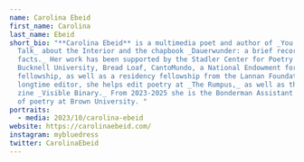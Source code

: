 ```yaml
---
name: Carolina Ebeid
first_name: Carolina
last_name: Ebeid
short_bio: "**Carolina Ebeid** is a multimedia poet and author of _You Ask Me to
  Talk_ about the Interior and the chapbook _Dauerwunder: a brief record of
  facts._ Her work has been supported by the Stadler Center for Poetry at
  Bucknell University, Bread Loaf, CantoMundo, a National Endowment for the Arts
  fellowship, as well as a residency fellowship from the Lannan Foundation.  A
  longtime editor, she helps edit poetry at _The Rumpus,_ as well as the online
  zine _Visible Binary._ From 2023-2025 she is the Bonderman Assistant Professor
  of poetry at Brown University. "
portraits:
  - media: 2023/10/carolina-ebeid
website: https://carolinaebeid.com/
instagram: mybluedress
twitter: CarolinaEbeid
---
```

